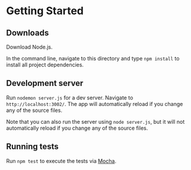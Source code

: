 # Getting Started

## Downloads

Download Node.js.

In the command line, navigate to this directory and type `npm install` to install all project dependencies.

## Development server

Run `nodemon server.js` for a dev server. Navigate to `http://localhost:3002/`. The app will automatically reload if you change any of the source files.

Note that you can also run the server using `node server.js`, but it will not automatically reload if you change any of the source files.

## Running tests

Run `npm test` to execute the tests via [Mocha](https://mochajs.org/).
